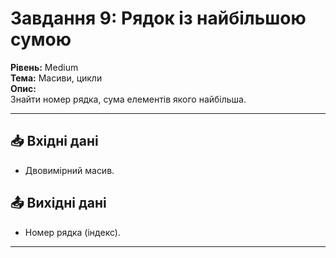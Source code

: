 # Завдання 9: Рядок із найбільшою сумою
**Рівень:** Medium  
**Тема:** Масиви, цикли  
**Опис:**  
Знайти номер рядка, сума елементів якого найбільша.

---
## 📥 Вхідні дані
- Двовимірний масив.

## 📤 Вихідні дані
- Номер рядка (індекс).

---